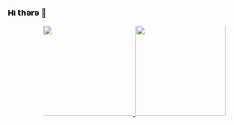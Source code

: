 ### Hi there 👋
<div align="center">
  <a href="https://github.com/Mary0102">
  <img height="180em" src="https://github-readme-stats.vercel.app/api?username=Mary0102&show_icons=true&theme=dracula&include_all_commits=true&count_private=true"/>
  <img height="180em" src="https://github-readme-stats.vercel.app/api/top-langs/?username=Mary0102&layout=compact&langs_count=7&theme=cobalt"/>
</div>




<!--
**Mary0102/Mary0102** is a ✨ _special_ ✨ repository because its `README.md` (this file) appears on your GitHub profile.

Here are some ideas to get you started:

- 🔭 I’m currently working on ...
- 🌱 I’m currently learning ...
- 👯 I’m looking to collaborate on ...
- 🤔 I’m looking for help with ...
- 💬 Ask me about ...
- 📫 How to reach me: ...
- 😄 Pronouns: ...
- ⚡ Fun fact: ...
-->
